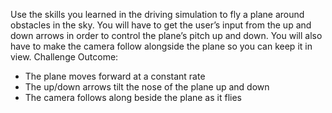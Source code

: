 Use the skills you learned in the driving simulation to fly a plane around obstacles in the sky. You will have to get the user’s input from the up and down arrows in order to control the plane’s pitch up and down. You will also have to make the camera follow alongside the plane so you can keep it in view.
Challenge Outcome:
- The plane moves forward at a constant rate
- The up/down arrows tilt the nose of the plane up and down
- The camera follows along beside the plane as it flies
